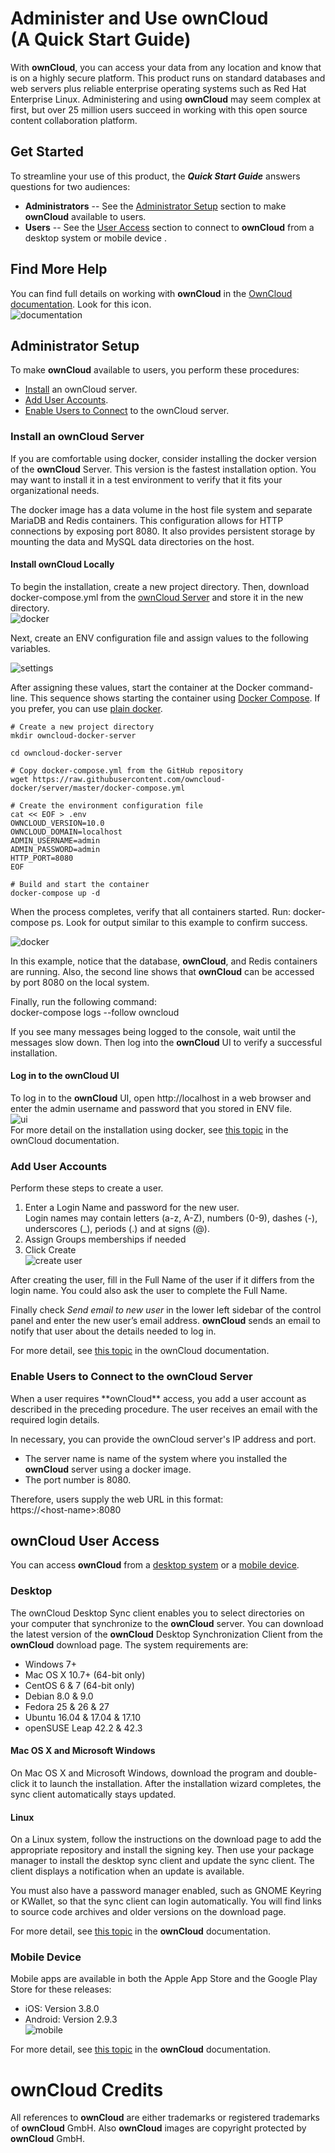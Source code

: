 #  Administer and Use **ownCloud**<br>(A Quick Start Guide) #

With **ownCloud**, you can access your data from any location and know that is on a highly secure platform. This product runs on standard databases and web servers plus reliable enterprise operating systems such as Red Hat Enterprise Linux. Administering and using **ownCloud** may seem complex at first, but over 25 million users succeed in working with this open source content collaboration platform. 

## Get Started ##  
To streamline your use of this product, the ***Quick Start Guide*** answers questions for two audiences:  

- **Administrators** -- See the <a href="#admin">Administrator Setup</a> section to make **ownCloud** available to users.  
- **Users** -- See the <a href="#user">User Access</a> section to connect to **ownCloud** from a desktop system or mobile device .

## Find More Help ##
You can find full details on working with **ownCloud** in the [OwnCloud documentation](https://owncloud.org/help/). Look for this icon.  
![documentation](Graphics\docs.JPG)

<h2 id="admin">Administrator Setup</h2>

To make **ownCloud** available to users, you perform these procedures:
- <a href="#install">Install</a> an ownCloud server.  
- <a href="#account">Add User Accounts</a>.
- <a href="#connect">Enable Users to Connect</a> to the ownCloud server.  

<h3 id="install">Install an ownCloud Server</h3>

If you are comfortable using docker, consider installing the docker version of the **ownCloud** Server. This version is the fastest installation option. You may want to install it in a test environment to verify that it fits your organizational needs.  

The docker image has a data volume in the host file system and separate MariaDB and Redis containers. This configuration allows for HTTP connections by exposing port 8080. It also provides persistent storage by mounting the data and MySQL data directories on the host.

#### Install ownCloud Locally ####
To begin the installation, create a new project directory. Then, download docker-compose.yml from the [ownCloud Server](https://hub.docker.com/r/owncloud/server/) and store it in the new directory.  
![docker](Graphics\docker-image.jpg)

Next, create an ENV configuration file and assign values to the following variables.
  
![settings](Graphics\settings.jpg)

After assigning these values, start the container at the Docker command-line. This sequence shows starting the container using [Docker Compose](https://hub.docker.com/r/owncloud/server/).  If you prefer, you can use [plain docker](https://github.com/owncloud-docker/server#launch-with-plain-docker).

    # Create a new project directory
    mkdir owncloud-docker-server
    
    cd owncloud-docker-server
    
    # Copy docker-compose.yml from the GitHub repository
    wget https://raw.githubusercontent.com/owncloud-docker/server/master/docker-compose.yml
    
    # Create the environment configuration file
    cat << EOF > .env
    OWNCLOUD_VERSION=10.0
    OWNCLOUD_DOMAIN=localhost
    ADMIN_USERNAME=admin
    ADMIN_PASSWORD=admin
    HTTP_PORT=8080
    EOF
    
    # Build and start the container
    docker-compose up -d

When the process completes, verify that all containers started.  Run: docker-compose ps. Look for output similar to this example to confirm success. 

![docker](Graphics\docker-out.jpg)

In this example, notice that the database, **ownCloud**, and Redis containers are running. Also, the second line shows that **ownCloud** can be accessed by port 8080 on the local system.

Finally, run the following command:  
    docker-compose logs --follow owncloud  

If you see many messages being logged to the console, wait until the messages slow down. Then log into the **ownCloud** UI to verify a successful installation.

#### Log in to the ownCloud UI  ####
To log in to the **ownCloud** UI, open http://localhost in a web browser and enter the admin username and password that you stored in ENV file.  
![ui](Graphics\ui.jpg)  
For more detail on the installation using docker, see [this topic](https://doc.owncloud.org/server/10.0/admin_manual/installation/docker/index.html?highlight=docker) in the ownCloud documentation.

<h3 id="account">Add User Accounts</h3>  
Perform these steps to create a user.  

1. Enter a Login Name and password for the new user.   
Login names may contain letters (a-z, A-Z), numbers (0-9), dashes (-), underscores (_), periods (.) and at signs (@).
1. Assign Groups memberships if needed
1. Click Create  
![create user](Graphics\create-user.jpg)

After creating the user, fill in the Full Name of the user if it differs from the login name. You could also ask the user to complete the Full Name.

Finally check *Send email to new user* in the lower left sidebar of the control panel and enter the new user’s email address. **ownCloud** sends an email to notify that user about the details needed to log in. 

For more detail, see [this topic](https://doc.owncloud.org/server/10.0/admin_manual/configuration/user/user_configuration.html#creating-a-new-user) in the ownCloud documentation.

<h3 id="connect">Enable Users to Connect to the ownCloud Server</h3>  
When a user requires **ownCloud** access, you add a user account as described in the preceding procedure. The user receives an email with the required login details. 

In necessary, you can provide the ownCloud server's IP address and port. 

- The server name is name of the system where you installed the **ownCloud** server using a docker image.  
-  The port number is 8080.

Therefore, users supply the web URL in this format:  
    https://&lt;host-name&gt;:8080

<h2 id="user">ownCloud User Access</h2>  

You can access **ownCloud** from a <a href="#desktop">desktop system</a> or a <a href="#mobile">mobile device</a>.

<h3 id="desktop">Desktop</h3>

The ownCloud Desktop Sync client enables you to select directories on your computer that synchronize to the **ownCloud** server. You can download the latest version of the **ownCloud** Desktop Synchronization Client from the **ownCloud** download page. The system requirements are:  
- Windows 7+
- Mac OS X 10.7+ (64-bit only)
- CentOS 6 & 7 (64-bit only)
- Debian 8.0 & 9.0
- Fedora 25 & 26 & 27
- Ubuntu 16.04 & 17.04 & 17.10
- openSUSE Leap 42.2 & 42.3


<h4>Mac OS X and Microsoft Windows</h4>

On Mac OS X and Microsoft Windows, download the program and double-click it to launch the installation. After the installation wizard completes, the sync client automatically stays updated.

<h4>Linux</h4>
On a Linux system, follow the instructions on the download page to add the appropriate repository and install the signing key. Then use your package manager to install the desktop sync client   and update the sync client. The client displays a notification when an update is available.

You must also have a password manager enabled, such as GNOME Keyring or KWallet, so that the sync client can login automatically. You will find links to source code archives and older versions on the download page.

For more detail, see [this topic](https://doc.owncloud.org/desktop/2.5/introduction.html) in the **ownCloud** documentation.
<h3 id="mobile">Mobile Device</h3>

Mobile apps are available in both the Apple App Store and the Google Play Store for these releases:

- iOS: Version 3.8.0
- Android: Version 2.9.3  
![mobile](Graphics\mobile-device.JPG)  

For more detail, see [this topic](https://owncloud.org/download/#owncloud-mobile-apps) in the **ownCloud** documentation.
# ownCloud Credits #
All references to **ownCloud** are either trademarks or registered trademarks of **ownCloud** GmbH. Also **ownCloud** images are copyright protected by **ownCloud** GmbH.